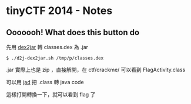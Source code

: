 # tinyCTF 2014 - Notes


## Ooooooh! What does this button do

先用 [dex2jar](https://github.com/pxb1988/dex2jar) 轉 classes.dex 為 .jar
```
$ ./d2j-dex2jar.sh /tmp/p/classes.dex
```

.jar 實際上也是 zip ，直接解開，在 ctf/crackme/ 可以看到 FlagActivity.class

可以用 [jad](http://www.cnblogs.com/EasonJim/p/7868030.html) 把 .class 轉 java code

這樣打開轉換一下，就可以看到 flag 了
